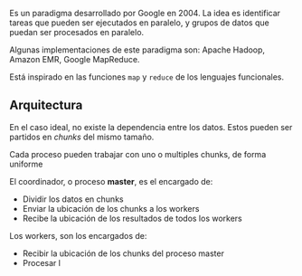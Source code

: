 Es un paradigma desarrollado por Google en 2004. La idea es identificar tareas que pueden ser ejecutados en paralelo, y grupos de datos que puedan ser procesados en paralelo.

Algunas implementaciones de este paradigma son: Apache Hadoop, Amazon EMR, Google MapReduce.

Está inspirado en las funciones `map` y `reduce` de los lenguajes funcionales.

## Arquitectura

En el caso ideal, no existe la dependencia entre los datos. Estos pueden ser partidos en *chunks* del mismo tamaño.

Cada proceso pueden trabajar con uno o multiples chunks, de forma uniforme

El coordinador, o proceso **master**, es el encargado de:
- Dividir los datos en chunks
- Enviar la ubicación de los chunks a los workers
- Recibe la ubicación de los resultados de todos los workers

Los workers, son los encargados de:
- Recibir la ubicación de los chunks del proceso master
- Procesar l
